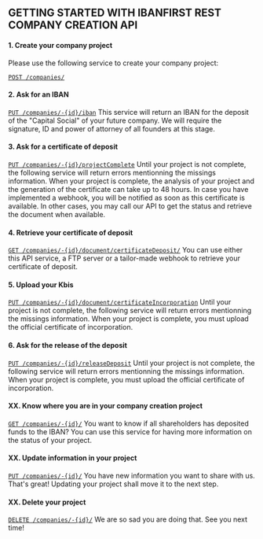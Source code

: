 ## GETTING STARTED WITH IBANFIRST REST COMPANY CREATION API ##

#### 1. Create your company project ####

Please use the following service to create your company project:

[`POST /companies/`](/objects/formattingConventions.md#post_companies)

#### 2. Ask for an IBAN ####

[`PUT /companies/-{id}/iban`](#put_companiesIban)
This service will return an IBAN for the deposit of the "Capital Social" of your future company.
We will require the signature, ID and power of attorney of all founders at this stage. 

#### 3. Ask for a certificate of deposit ####

[`PUT /companies/-{id}/projectComplete`](#put_companiesComplete)
Until your project is not complete, the following service will return errors mentionning the missings information.
When your project is complete, the analysis of your project and the generation of the certificate can take up to 48 hours. In case you have implemented a webhook, you will be notified as soon as this certificate is available. In other cases, you may call our API to get the status and retrieve the document when available.

#### 4. Retrieve your certificate of deposit ####

 [`GET /companies/-{id}/document/certificateDeposit/`](#getDocuments_certificateIncorporation)
You can use either this API service, a FTP server or a tailor-made webhook to retrieve your certificate of deposit.

#### 5. Upload your Kbis ####

 [`PUT /companies/-{id}/document/certificateIncorporation`](#put_companiesCertificateIncorporation) 
Until your project is not complete, the following service will return errors mentionning the missings information.
When your project is complete, you must upload the official certificate of incorporation.

#### 6. Ask for the release of the deposit ####

[`PUT /companies/-{id}/releaseDeposit`](#put_companiesReleaseDeposit)
Until your project is not complete, the following service will return errors mentionning the missings information.
When your project is complete, you must upload the official certificate of incorporation.

#### XX. Know where you are in your company creation project ####

[`GET /companies/-{id}/`](#get_companies) 
You want to know if all shareholders has deposited funds to the IBAN? You can use this service for having more information on the status of your project.

#### XX. Update information in your project ####

 [`PUT /companies/-{id}/`](#put_companies)
You have new information you want to share with us. That's great! Updating your project shall move it to the next step.

#### XX. Delete your project ####

[`DELETE /companies/-{id}/`](#delete_companies)
We are so sad you are doing that. See you next time!
